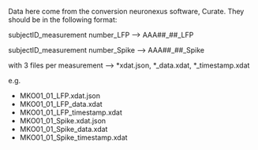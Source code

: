 Data here come from the conversion neuronexus software, Curate. They should be in the following format: 

subjectID_measurement number_LFP —> AAA##_##_LFP

subjectID_measurement number_Spike —> AAA##_##_Spike

with 3 files per measurement —> *xdat.json, *_data.xdat, *_timestamp.xdat

e.g. 
- MKO01_01_LFP.xdat.json
- MKO01_01_LFP_data.xdat
- MKO01_01_LFP_timestamp.xdat
- MKO01_01_Spike.xdat.json
- MKO01_01_Spike_data.xdat
- MKO01_01_Spike_timestamp.xdat
